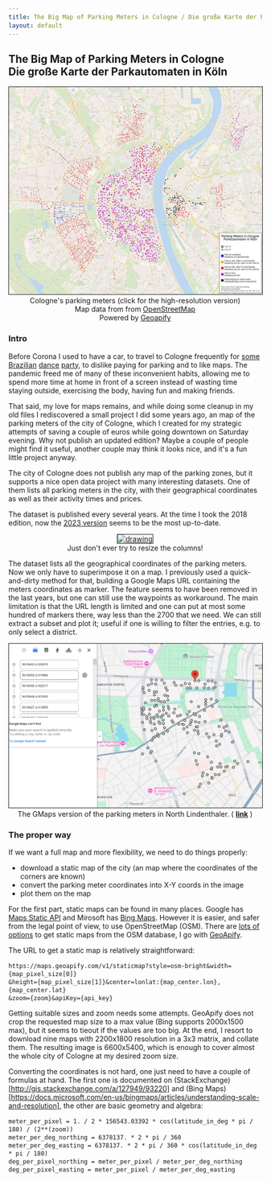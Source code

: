 ```yaml
---
title: The Big Map of Parking Meters in Cologne / Die große Karte der Parkautomaten in Köln
layout: default
---
```


## The Big Map of Parking Meters in Cologne <br/> Die große Karte der Parkautomaten in Köln

<center>
<a href="/assets/2024-12-20--cologne-parking-meters/final.jpg">
<img src="/assets/2024-12-20--cologne-parking-meters/final-small.jpg" alt="drawing" width="900" border="1"/>
</a>
<figcaption>Cologne's parking meters (click for the high-resolution version)<br/>
Map data from  from <a href="openstreetmap.org/copyright">OpenStreetMap</a><br/>
Powered by <a href="https://www.geoapify.com/">Geoapify</a><br/>
</figcaption>
</center>

### Intro

Before Corona I used to have a car, to travel to Cologne frequently for [some](https://www.sorriso-sport-tanz.de/) [Brazilian](http://brasilonia.koelnrio.de/) [dance](https://www.tanzschule-tanzraum.de/) [party](https://forroindeutschland.wordpress.com/2010/11/11/ein-abend-beim-forro-koln/), to dislike paying for parking and to like maps. The pandemic freed me of many of these inconvenient habits, allowing me to spend more time at home in front of a screen instead of wasting time staying outside, exercising the body, having fun and making friends. 

That said, my love for maps remains, and while doing some cleanup in my old files I rediscovered a small project I did some years ago, an map of the parking meters of the city of Cologne, which I created for my strategic attempts of saving a couple of euros while going downtown on Saturday evening. Why not publish an updated edition? Maybe a couple of people might find it useful, another couple may think it looks nice, and it's a fun little project anyway.

The city of Cologne does not publish any map of the parking zones, but it supports a nice open data project with many interesting datasets. One of them lists all parking meters in the city, with their geographical coordinates as well as their activity times and prices. 

The dataset is published every several years. At the time I took the 2018 edition, now the [2023 version](https://www.offenedaten-koeln.de/dataset/parkscheinautomaten-koeln/resource/ef089b7e-1f84-4c88-a548-3868c384bf72) seems to be the most up-to-date.

<center>
<a href="/assets/2024-12-20--cologne-parking-meters/köln-open-data-page.png">
<img src="/assets/2024-12-20--cologne-parking-meters/köln-open-data-page.png" alt="drawing" width="640" border="1"/>
</a>
<figcaption>Just don't ever try to resize the columns!</figcaption>
</center>

The dataset lists all the geographical coordinates of the parking meters. Now we only have to superimpose it on a map. I previously used a quick-and-dirty method for that, building a Google Maps URL containing the meters coordinates as marker. The feature seems to have been removed in the last years, but one can still use the waypoints as workaround. The main limitation is that the URL length is limited and one can put at most some hundred of markers there, way less than the 2700 that we need. We can still extract a subset and plot it; useful if one is willing to filter the entries, e.g. to only select a district.

<center>
<a href="/assets/2024-12-20--cologne-parking-meters/google-maps.png">
<img src="/assets/2024-12-20--cologne-parking-meters/google-maps.png" alt="drawing" width="640" border="1"/>
</a>
<figcaption>The GMaps version of the parking meters in North Lindenthaler. ( 
<b><a href="https://www.google.com/maps/dir/50.93652715,6.92051486/50.9365254,6.91968636/50.93650212,6.92261673/50.93648764,6.92345256/50.93627027,6.9150552/50.93624556,6.92418903/50.93613701,6.91752893/50.93610625,6.91843955/50.93604015,6.92189593/50.93588356,6.91669018/50.93588344,6.91540712/50.93565869,6.92413464/50.93555283,6.92174024/50.93553012,6.91870833/50.93552041,6.91797748/50.93551765,6.9200711/50.93549982,6.92382122/50.93549971,6.92271288/50.9352021,6.91348715/50.93437764,6.91361947/50.93397718,6.92327274/50.93387705,6.92207665/50.93383527,6.91367939/50.93375522,6.92446041/50.93360982,6.91884134/50.9334617,6.92205657/50.93314338,6.92204833/50.93289051,6.92048303/50.93259027,6.91387408/50.93256,6.91519942/50.93223304,6.91843763/50.93205103,6.91496965/50.93181237,6.91796152/50.9316878,6.91642919/50.93157724,6.91580504/50.93068614,6.91481648/0.93180819,6.91700844/50.9366814,6.9100094/50.9366627,6.91107/50.9366117,6.9123504/50.9361844,6.9128619/50.93615,6.91006/50.93607,6.91095/50.9359139,6.9093242/50.93556158,6.90816338/50.935551,6.9131808/50.93527422,6.90812583/50.93517,6.90948/50.93498,6.91111/50.9349637,6.9106849/50.9348373,6.908427/50.9345593,6.9106856/50.9345593,6.9106856/50.9344919,6.91297778/50.93402028,6.91151259/50.9338,6.91074/50.93379,6.91005/50.93373676,6.91152723/50.93360033,6.91291673/50.93359903,6.91215556/50.93343954,6.90866901/50.93309221,6.91108704/50.93301145,6.91116293/50.932944,6.9107243/50.93292728,6.91371572/50.9328684,6.91265665/50.9327484,6.9082802/50.93266032,6.90787951/50.9325156,6.9096527/50.9325006,6.9083116/50.93241746,6.91271474/50.9323803,6.90804/50.9323803,6.90804/50.9322796,6.9118099/50.93224168,6.9078898/50.9319697,6.9133083/50.93184253,6.90956896/50.93183598,6.90790589/50.9317885,6.9083186/50.9317754,6.9112734/50.93173194,6.9125352/50.93159,6.91385/50.9315196,6.9089674/50.93148952,6.91139624/50.93145422,6.91218601/50.93145398,6.91063154/50.9313579,6.909931/50.9312195,6.9090012/50.9312165,6.910588/50.9310163,6.9126102/50.93091131,6.91455906/50.93090352,6.90978359/50.93075833,6.91167883/50.93070337,6.90804/50.93062762,6.90985187/50.93053522,6.91187291/50.93052191,6.91266802/50.9304817,6.910631/50.92994893,6.91292013/50.9298073,6.9108939/50.92968324,6.90846641/50.92957,6.91011869/50.92904687,6.91139373/50.9285128,6.9104123/51.0016992,6.8784514/50.994806,6.8725288/50.9946562,6.8724891/50.9662454,6.9432774/50.9662454,6.9432774/50.9662454,6.9432774/50.940812,6.934948/50.940812,6.934948/50.937531,6.9602786/50.937531,6.9602786/50.937531,6.9602786/50.937531,6.9602786/50.937531,6.9602786/50.937531,6.9602786/50.937531,6.9602786/50.937531,6.9602786/50.937531,6.9602786/50.9354467,6.8411195/50.93293,6.92355/50.932363,6.9218077/50.9319174,6.9194854/50.9317375,6.9198049/50.9315108,6.9206916/50.9315108,6.9206916/50.9315108,6.9206916/50.9315108,6.9206916/50.9310135,6.9254469/50.9309974,6.9189757/50.9309737,6.9174195/50.9309666,6.9189124/50.9308,6.9219/50.9307843,6.9197927/50.9307544,6.9187831/50.9306823,6.9205561/50.9304339,6.9169132/50.9303931,6.9185945/50.930388,6.9171593/50.9302052,6.9267002/50.9301258,6.9250274/50.9300985,6.9201948/50.93005,6.91792/50.9300388,6.9199983/50.9300011,6.9261241/50.9300011,6.9261241/50.9297967,6.917191/50.9296072,6.9195555/50.9295232,6.9265223/50.9294664,6.9203245/50.9293302,6.9272048/50.9293302,6.9272048/50.9293302,6.9272048/50.9293302,6.9272048/50.9293302,6.9272048/50.92924,6.91801/50.92909,6.9222575/50.92909,6.9222575/50.9290831,6.9204186/50.9289906,6.925609/50.9289615,6.9238775/50.9287948,6.92551/50.9287948,6.92551/50.9287948,6.92551/50.9286164,6.9227803/50.9286164,6.9227803/50.9286164,6.9227803/50.9286164,6.9227803/50.9286164,6.9227803/50.9280716,6.9244173/50.9280716,6.9244173/50.9280716,6.9244173/50.9280716,6.9244173/50.9280716,6.9244173/50.9280716,6.9244173/50.9280716,6.9244173/50.9280716,6.9244173/50.9279194,6.9279692/50.9276289,6.9251481/50.9276289,6.9251481/50.9276289,6.9251481/50.9274071,6.9244993/50.9264458,6.9195736/50.9264458,6.9195736/50.9264458,6.9195736/50.9263208,6.9205319/50.9263208,6.9205319/50.9263208,6.9205319/50.9263208,6.9205319/50.9263208,6.9205319/50.9263208,6.9205319/50.9263208,6.9205319/50.9263208,6.9205319/50.9263208,6.9205319/50.9263208,6.9205319/50.9262648,6.9080419/50.925865,6.9224815/50.925865,6.9224815/50.9253154,6.9199217/50.9253154,6.9199217/50.9252797,6.9285039/50.9252797,6.9285039/50.9252797,6.9285039/50.9252797,6.9285039/50.9251879,6.9314166/50.9251879,6.9314166/50.9251139,6.9233451/50.9249381,6.9291388/50.92493,6.92525/50.92481229,6.92015827/50.9245201,6.9268614/50.9244537,6.9265223/50.92445,6.92542/50.9244388,6.924738/50.9244006,6.9282037/50.924304,6.9234157/50.924304,6.9234157/50.9241368,6.9233084/50.9241368,6.9233084/50.9238711,6.9261887/50.9236225,6.9214649/50.9233843,6.924214/50.9233814,6.9223731/50.9233814,6.9223731/50.9233814,6.9223731/50.9233771,6.9250049/50.9232092,6.9212953/50.9232092,6.9212953/50.9232092,6.9212953/50.9229854,6.9234141/50.9228581,6.923519/50.9662454,6.9432774/50.9662454,6.9432774/50.9442827,6.8982895/50.9319174,6.9194854/50.9319174,6.9194854/50.9319174,6.9194854/50.9304513,6.916064/50.9298331,6.9145076/50.9294665,6.913584/50.9291043,6.9127087/50.9287472,6.9115768/50.9287317,6.9108661/50.9281779,6.9101087/50.9271135,6.9091993/50.9266219,6.910059/50.9264229,6.909787/50.9252941,6.9110131/50.9220574,6.9208918/50.92164,6.9206/50.9206837,6.9172933/50.957161,6.970983/50.956345,6.972462/50.952707,6.9689153/50.95101512,6.96714252/50.949246,6.9652736/50.9979228,7.0373173/50.9979228,7.0373173/50.981464,7.03348/50.9756693,7.0734583/50.975594,7.074815/50.97559152,7.07449218/50.9749005,7.0741653/50.97361,6.97057/50.9717778,7.0104277/50.9708922,7.0482464/50.970039,7.046017/50.970039,7.046017/50.96960718,7.04513047/50.9691265,7.0154871/50.9691265,7.0154871/50.9691265,7.0154871/50.9691265,7.0154871/50.9691265,7.0154871/50.9691265,7.0154871/50.9691265,7.0154871/50.96559,7.0093876/50.96559,7.0093876/50.9654877,7.0096848/50.9650241,7.0075819/50.96467155,7.00878147/50.9643889,7.0109729/50.9643889,7.0109729/50.9641817,7.0170767/50.9639592,7.0005502/50.9639142,7.0022696/50.963674,7.015116/50.963647,7.0155398/50.963506,7.013694/50.963388,7.015445/50.9633774,7.015386/50.9632102,7.0143239/50.9631914,7.0142927/50.9629993,7.0128665/50.9628951,7.0110519/50.9628,7.01064/50.962773,7.011345/50.962765,7.011788//@50.93686078,6.97249396,11.29z?entry=ttu&g_ep=EgoyMDI0MTIxMS4wIKXMDSoASAFQAw%3D%3D">link</a></b>
) </figcaption>
</center>

### The proper way

If we want a full map and more flexibility, we need to do things properly:

* download a static map of the city (an map where the coordinates of the corners are known)
* convert the parking meter coordinates into X-Y coords in the image
* plot them on the map

For the first part, static maps can be found in many places. Google has [Maps Static API](https://developers.google.com/maps/documentation/maps-static/overview) and Mirosoft has [Bing Maps](https://learn.microsoft.com/en-us/bingmaps/articles/geospatial-endpoint-service). However it is easier, and safer from the legal point of view, to use OpenStreetMap (OSM). There are [lots of options](https://wiki.openstreetmap.org/wiki/Static_map_images) to get static maps from the OSM database, I go with [GeoApify](https://www.geoapify.com/).

The URL to get a static map is relatively straightforward:

```
https://maps.geoapify.com/v1/staticmap?style=osm-bright&width={map_pixel_size[0]}
&height={map_pixel_size[1]}&center=lonlat:{map_center.lon},{map_center.lat}
&zoom={zoom}&apiKey={api_key}
```

Getting suitable sizes and zoom needs some attempts. GeoApify does not crop the requested map size to a max value (Bing supports 2000x1500 max), but it seems to tieout if the values are too big. At the end, I resort to download nine maps with 2200x1800 resolution in a 3x3 matrix, and collate them. The resulting image is 6600x5400, which is enough to cover almost the whole city of Cologne at my desired zoom size.


Converting the coordinates is not hard, one just need to have a couple of formulas at hand. The first one is documented on (StackExchange)[http://gis.stackexchange.com/a/127949/93220] and (Bing Maps)[https://docs.microsoft.com/en-us/bingmaps/articles/understanding-scale-and-resolution], the other are basic geometry and algebra:

```
meter_per_pixel = 1. / 2 * 156543.03392 * cos(latitude_in_deg * pi / 180) / (2**(zoom))
meter_per_deg_northing = 6378137. * 2 * pi / 360
meter_per_deg_easting = 6378137. * 2 * pi / 360 * cos(latitude_in_deg * pi / 180)
deg_per_pixel_northing = meter_per_pixel / meter_per_deg_northing
deg_per_pixel_easting = meter_per_pixel / meter_per_deg_easting
```




